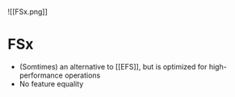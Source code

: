 ![[FSx.png]]
# FSx
- (Somtimes) an alternative to [[EFS]], but is optimized for high-performance operations
- No feature equality
